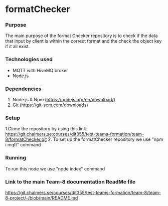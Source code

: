 # formatChecker

### Purpose
The main purpose of the format Checker  repository is to check if the data that input by client is within the correct format and the check the object key if it all exist. 


### Technologies used
*  MQTT with HiveMQ broker
*  Node.js

### Dependencies
1. Node.js & Npm (https://nodejs.org/en/download/)
2. Git (https://git-scm.com/downloads)

### Setup
1.Clone the repository by using this link
 https://git.chalmers.se:courses/dit355/test-teams-formation/team-8/formatChecker.git
2. To set up the formatChecker repository we use "npm i mqtt" command

### Running
   To run this node we use "node index" command

### Link to the main Team-8 documentation ReadMe file  
https://git.chalmers.se/courses/dit355/test-teams-formation/team-8/team-8-project/-/blob/main/README.md

